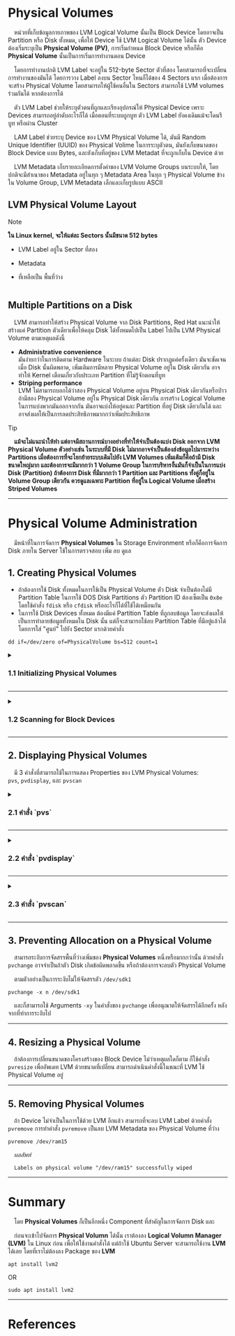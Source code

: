 # Physical Volumes

&emsp;หน่วยที่เก็บข้อมูลกายภาพของ LVM Logical Volume นั้นเป็น Block Device โดยอาจเป็น Partition หรือ Disk ทั้งหมด, เพื่อให้
Device ใช้ LVM Logical Volume ได้นั้น ตัว Device ต้องเริ่มระบุเป็น **Physical Volume (PV)**, การเริ่มกำหนด Block Device
หรือก็คือ **Physical Volume** นั้นเป็นการเริ่มการทำงานตอน Device

&emsp;โดยการทำงานปกติ LVM Label จะอยู่ใน 512-byte Sector ตัวที่สอง โดยสามารถที่จะเปลี่ยนการทำงานของมันได้ โดยการวาง Label ลงบน
Sector ไหนก็ได้ของ 4 Sectors แรก เมื่อต้องการจะสร้าง Physical Volume โดยสามารถให้ผู้ใช้คนอื่นใน Sectors สามารถใช้ LVM
volumes ร่วมกันได้ หากต้องการได้

&emsp;ตัว LVM Label ช่วยให้ระบุตัวตนที่ถูกและเรียงอุปกรณ์ให้ Physical Device เพราะ Devices สามารถอยู่ลำดับอะไรก็ได้
เมื่อตอนที่ระบบถูกบูท ตัว LVM Label ยังคงเดิมแม้จะโดนรีบูท หรือผ่าน Cluster

&emsp;LAM Label ช่วยระบุ Device ของ LVM Physical Volume ได้, มันมี Random Unique Identifier (UUID) ของ Physical Volime
ในการระบุตัวตน, มันยังเก็บขนาดของ Block Device แบบ Bytes, และยังเก็บที่อยู่ของ LVM Metadat ที่จะถูกเก็บใน Device ด้วย

&emsp;LVM Metadata เก็บรายละเอียดการตั้งค่าของ LVM Volume Groups บนระบบให้, โดยปกติจะมีสำเนาของ Metadata อยู่ในทุก ๆ Metadata
Area ในทุก ๆ Physical Volume ข้างใน Volume Group, LVM Metadata เล็กและเก็บรูปแบบ ASCII

## LVM Physical Volume Layout

> [!Note]
> **ใน Linux kernel, จะให้แต่ละ Sectors นั้นมีขนาด 512 bytes**

- LVM Label อยู่ใน Sector ที่สอง
- Metadata
- ที่เหลือเป็น พื้นที่ว่าง

  <img alt="" src="https://access.redhat.com/webassets/avalon/d/Red_Hat_Enterprise_Linux-7-Logical_Volume_Manager_Administration-en-US/images/58b3a6c097c618cfcb03163c5cad5d16/physvol.png">

## Multiple Partitions on a Disk

&emsp;LVM สามารถทำให้สร้าง Physical Volume จาก Disk Partitions, Red Hat แนะนำให้สร้างแค่ Partition ตัวเดียวเพื่อให้คลุม Disk
ได้ทั้งหมดไปเป็น Label ไปเป็น LVM Physical Volume ตามเหตุผลดังนี้

- **Administrative convenience**<br>
  มันง่ายกว่าในการติดตาม Hardware ในระบบ ถ้าแต่ละ Disk ปรากฏแค่ครั้งเดียว มันจะชัดเจนเมื่อ Disk นั้นผิดพลาด,
  เพิ่มเติมการมีหลาย Physical Volume อยู่ใน Disk เดียวกัน อาจทำให้ Kernel เตือนเกี่ยวกับประเภท Partition
  ที่ไม่รู้จักตอนที่บูท
- **Striping performance**<br>
  LVM ไม่สามารถบอกได้ว่าสอง Physical Volume อยู่บน Physical Disk เดียวกันหรือป่าว ถ้ามีสอง Physical Volume อยู่ใน
  Physical Disk เดียวกัน การสร้าง Logical Volume ในการแบ่งพวกมันออกจากกัน มันอาจแบ่งให้อยู่คนละ Partition ที่อยู่ Disk
  เดียวกันได้ และอาจส่งผลให้เป็นการลดประสิทธิภาพมากกว่าเพิ่มประสิทธิภาพ

> [!Tip]
> **&emsp;แม้จะไม่แนะนำให้ทำ แต่อาจมีสถานการณ์บางอย่างที่ทำให้จำเป็นต้องแบ่ง Disk ออกจาก LVM Physical Volume ตัวอย่างเช่น
> ในระบบที่มี Disk ไม่มากอาจจำเป็นต้องส่งข้อมูลไปมาระหว่าง Partitions เมื่อต้องการที่จะโยกย้ายระบบเดิมไปยัง LVM Volumes
> เพิ่มเติมก็คือถ้ามี Disk ขนาดใหญ่มาก และต้องการจะมีมากกว่า 1 Volume Group ในการบริหารงั้นมันก็จำเป็นในการแบ่ง Disk (Partition)
> ถ้าต้องการ Disk ที่มีมากกว่า 1 Partition และ Partitions ทั้งคู่ก็อยู่ใน Volume Group เดียวกัน ควรดูแลเฉพาะ
> Partition ที่อยู่ใน Logical Volume เมื่อสร้าง Striped Volumes**

<hr />

# Physical Volume Administration
&emsp;มีหน้าที่ในการจัดการ **Physical Volumes** ใน Storage Environment หรือก็คือการจัดการ Disk ภายใน Server ใช้ในการตรวจสอบ เพิ่ม ลบ ดูแล

## 1. Creating Physical Volumes

- ถ้าต้องการใช้ Disk ทั้งหมดในการใช้เป็น Physical Volume ตัว Disk จำเป็นต้องไม่มี Partition Table ในการใช้ DOS Disk Partitions ตัว Partition ID ต้องเซ็ตเป็น `0x8e` โดยใช้คำสั่ง `fdisk` หรือ `cfdisk` หรืออะไรก็ได้ที่ใช้ได้เหมือนกัน
- ในการใช้ Disk Devices ทั้งหมด ต้องมีแค่ Partition Table ที่ถูกลบข้อมูล โดยจะส่งผลให้เป็นการทำลายข้อมูลทั้งหมดใน Disk นั้น แต่ก็จะสามารถใช้ลบ Partition Table ที่มีอยู่แล้วได้ โดยการใส่ "ศูนย์" ไปยัง Sector แรกด้วยคำสั่ง
```
dd if=/dev/zero of=PhysicalVolume bs=512 count=1
```

<details>

<summary><h3>1.1 Initializing Physical Volumes</h3></summary>

- ใช้คำสั่ง `pvcreate` ในการเริ่มสร้าง Block Device ที่ใช้ในการเป็น Physical Volume การเริ่มต้นจะคล้ายคลึงกับการจัดรูปแบบระบบไฟล์
- โดยตามคำสั่งที่ใช้ในการสร้างคือ `/dev/sdd`, `/dev/sde`, และ `/dev/sdf` เป็น LVM Physical Volumes ที่จะใช้ในภายหลัง โดยเป็นส่วนของ LVM Logical Volumes
```
pvcreate /dev/sdd /dev/sde /dev/sdf
```
- ในการที่ต้องการสร้างเป็น Partitions มากกว่าเป็นทั้งหมดของ Disk รันคำสั่ง
<br>`pvcreate` ของ Partition ตามดังตัวอย่างในการเริ่ม Partition `/dev/hdb1` โดยเป็น LVM Physical Volume สำหรับใช้กับส่วนของ LVM Logical Volume
```
pvcreate /dev/hdb1
```
</details>

<hr />

<details>
  
<summary><h3>1.2 Scanning for Block Devices</h3></summary>

&emsp;สามารถสแกนหา Block Devices ที่จะได้ใช้เป็น **Physical Volumes** โดยใช้คำสั่ง `lvmdiskscan` ตามดังนี้ 

```
lvmdiskscan
```
&emsp;_ผลลัพท์_
```
  /dev/ram0                    [       16.00 MB]
  /dev/sda                     [       17.15 GB]
  /dev/root                    [       13.69 GB]
  /dev/ram                     [       16.00 MB]
  /dev/sda1                    [       17.14 GB] LVM physical volume
  /dev/VolGroup00/LogVol01     [      512.00 MB]
  /dev/ram2                    [       16.00 MB]
  /dev/new_vg/lvol0            [       52.00 MB]
  /dev/ram3                    [       16.00 MB]
  /dev/pkl_new_vg/sparkie_lv   [        7.14 GB]
  /dev/ram4                    [       16.00 MB]
  /dev/ram5                    [       16.00 MB]
  /dev/ram6                    [       16.00 MB]
  /dev/ram7                    [       16.00 MB]
  /dev/ram8                    [       16.00 MB]
  /dev/ram9                    [       16.00 MB]
  /dev/ram10                   [       16.00 MB]
  /dev/ram11                   [       16.00 MB]
  /dev/ram12                   [       16.00 MB]
  /dev/ram13                   [       16.00 MB]
  /dev/ram14                   [       16.00 MB]
  /dev/ram15                   [       16.00 MB]
  /dev/sdb                     [       17.15 GB]
  /dev/sdb1                    [       17.14 GB] LVM physical volume
  /dev/sdc                     [       17.15 GB]
  /dev/sdc1                    [       17.14 GB] LVM physical volume
  /dev/sdd                     [       17.15 GB]
  /dev/sdd1                    [       17.14 GB] LVM physical volume
  7 disks
  17 partitions
  0 LVM physical volume whole disks
  4 LVM physical volumes
```

</details>

<hr />

## 2. Displaying Physical Volumes
&emsp;มี 3 คำสั่งที่สามารถใช้ในการแสดง Properties ของ LVM Physical Volumes:<br>`pvs`, `pvdisplay`, และ `pvscan`

<details>

<summary><h3>2.1 คำสั่ง `pvs`</h3></summary>

- คำสั่ง `pvs` ให้ข้อมูลการตั้งค่าของ Physical Volume แสดงผลหนึ่งบรรทัดต่อ Physical Volume
```
pvs
```
&emsp;_ผลลัพท์_
```
  PV         VG     Fmt  Attr PSize  PFree
  /dev/sdb1  new_vg lvm2 a-   17.14G 17.14G
  /dev/sdc1  new_vg lvm2 a-   17.14G 17.09G
  /dev/sdd1  new_vg lvm2 a-   17.14G 17.14G
```

<details>

<summary><h3>Customize Display</h3></summary>

- คำสั่ง `pvs` ทำให้ควบคุมการฟอร์แมตได้ดีมาก ๆ, และมีประโยชน์ในการทำ Scripting อีกด้วย โดยในการแก้ไข Output ของการใช้คำสั่ง `pvs` สามารถทำได้
และสามารถเปลี่ยนฟิลด์ที่อยากให้แสดงให้มากกว่าปกติ โดยการใช้ Argument `-o`
```
pvs -o pv_name,pv_size
```
&emsp;_ผลลัพท์_
```
  PV         PSize
  /dev/sdb1  17.14G
  /dev/sdc1  17.14G
  /dev/sdd1  17.14G
```

### ตารางฟิลด์ที่แสดงในคำสั่ง pvs
| Argument | Header | Description |
| -------- | ------ | :----------- |
| `dev_size` | DevSize | The size of the underlying device on which the physical volume was created |
| `pe_start` | 1st PE | Offset to the start of the first physical extent in the underlying device |
| `pv_attr` | Attr | Status of the physical volume: (a)llocatable or e(x)ported. |
| `pv_fmt` | Fmt | The metadata format of the physical volume (lvm2 or lvm1) |
| `pv_free` | PFree | The free space remaining on the physical volume |
| `pv_name` | PV | The physical volume name |
| `pv_pe_alloc_count` | Alloc | Number of used physical extents |
| `pv_pe_count` | PE | Number of physical extents |
| `pvseg_size` | SSize | The segment size of the physical volume |
| `pvseg_start` | Start | The starting physical extent of the physical volume segment |
| `pv_size` | PSize | The size of the physical volume |
| `pv_tags` | PV Tags | LVM tags attached to the physical volume |
| `pv_used` | Used | The amount of space currently used on the physical volume |
| `pv_uuid` | PV UUID | The UUID of the physical volume |

Information: [Customized Reporting for LVM](https://access.redhat.com/documentation/en-us/red_hat_enterprise_linux/7/html/logical_volume_manager_administration/custom_report#report_format_control)

<hr />
<br />

- สามารถที่จะเพิ่มฟิลด์ไปยัง Output ด้วยสัญลักษณ์บวก (+) โดยเอามาใช้ร่วมกับ Argument `-o`
```
pvs -o +pv_uuid
```
&emsp;_ผลลัพท์_
```
  PV         VG     Fmt  Attr PSize  PFree  PV UUID
  /dev/sdb1  new_vg lvm2 a-   17.14G 17.14G onFF2w-1fLC-ughJ-D9eB-M7iv-6XqA-dqGeXY
  /dev/sdc1  new_vg lvm2 a-   17.14G 17.09G Joqlch-yWSj-kuEn-IdwM-01S9-X08M-mcpsVe
  /dev/sdd1  new_vg lvm2 a-   17.14G 17.14G yvfvZK-Cf31-j75k-dECm-0RZ3-0dGW-UqkCS
```
<hr />
<br />

- การเพิ่ม Argument `-v` ไปยังคำสั่งจะเพิ่มฟิลด์เพิ่มเติม เช่นคำสั่ง `pvs -v` จะแสดงฟิลด์ `DevSize` และ `PV UUID` เพิ่มเติมไปยังฟิลด์ตามปกติ
```
pvs -v
```
&emsp;_ผลลัพท์_
```
    Scanning for physical volume names
  PV         VG     Fmt  Attr PSize  PFree  DevSize PV UUID
  /dev/sdb1  new_vg lvm2 a-   17.14G 17.14G  17.14G onFF2w-1fLC-ughJ-D9eB-M7iv-6XqA-dqGeXY
  /dev/sdc1  new_vg lvm2 a-   17.14G 17.09G  17.14G Joqlch-yWSj-kuEn-IdwM-01S9-XO8M-mcpsVe
  /dev/sdd1  new_vg lvm2 a-   17.14G 17.14G  17.14G yvfvZK-Cf31-j75k-dECm-0RZ3-0dGW-tUqkCS
```
<hr />
<br />

- Argument `--noheadings` จะไม่แสดง Headings line สามารถนำไปใช้ในการเขียน Scripts
ตัวอย่างก็เช่นการใช้ Argument `--noheadings` ในการร่วมกับ Argument `pv_name` โดยมันจะแสดงลิสต์ทั้งหมดของ **Physical Volumes**
```
pvs --noheadings -o pv_name
```
&emsp;_ผลลัพท์_
```
  /dev/sdb1
  /dev/sdc1
  /dev/sdd1
```
<hr />
<br />

- Argument `--separator (separator)` ใช้ตัว separator ในการแยกแต่ละฟิลด์
ตัวอย่างการแยก Output ฟิลด์ของคำสั่ง `pvs` ด้วยสัญลักษณ์เท่ากับ (=)
```
pvs --separator =
```
&emsp;_ผลลัพท์_
```
  PV=VG=Fmt=Attr=PSize=PFree
  /dev/sdb1=new_vg=lvm2=a-=17.14G=17.14G
  /dev/sdc1=new_vg=lvm2=a-=17.14G=17.09G
  /dev/sdd1=new_vg=lvm2=a-=17.14G=17.14G
```
<hr />
<br />

- เพื่อให้แต่ละฟิลด์นั้นเว้นระยะห่าง เมื่อใช้ Argument `separator` ต้องใช้ร่วมกับ Argument `--aligned`
```
pvs --separator = --aligned
```
&emsp;_ผลลัพท์_
```
  PV        =VG    =Fmt =Attr=PSize =PFree
  /dev/sdb1 =new_vg=lvm2=a-  =17.14G=17.14G
  /dev/sdc1 =new_vg=lvm2=a-  =17.14G=17.09G
  /dev/sdd1 =new_vg=lvm2=a-  =17.14G=17.14G
```

</details>

<hr />

- สามารถใช้คำสั่ง `pvs -a` เพื่อตรวจสอบ Devices ที่ไม่ได้ถูกกำหนดเป็น LVM Physical Volumes ด้วย LVM
```
pvs -a
```
&emsp;_ผลลัพท์_
```
  PV                             VG     Fmt  Attr PSize  PFree
  /dev/VolGroup00/LogVol01                   --       0      0
  /dev/new_vg/lvol0                          --       0      0
  /dev/ram                                   --       0      0
  /dev/ram0                                  --       0      0
  /dev/ram2                                  --       0      0
  /dev/ram3                                  --       0      0
  /dev/ram4                                  --       0      0
  /dev/ram5                                  --       0      0
  /dev/ram6                                  --       0      0
  /dev/root                                  --       0      0
  /dev/sda                                   --       0      0
  /dev/sdb                                   --       0      0
  /dev/sdb1                      new_vg lvm2 a-   17.14G 17.14G
  /dev/sdc                                   --       0      0
  /dev/sdc1                      new_vg lvm2 a-   17.14G 17.09G
  /dev/sdd                                   --       0      0
  /dev/sdd1                      new_vg lvm2 a-   17.14G 17.14G
```

</details>

<hr />

<details>

<summary><h3>2.2 คำสั่ง `pvdisplay`</h3></summary>

&emsp;คำสั่ง `pvdisplay` ให้ Output ออกมารายละเอียดแต่ละ Physical Volume เป็นหลายบรรทัด มันจะแสดงคุณสมบัติของ Physical (Size, Extents, Volume Group, และอื่น ๆ) ในรูปแบบที่ตั้งค่าไว้
```
pvdisplay
```
&emsp;_ผลลัพท์_
```
  --- Physical volume ---
  PV Name               /dev/sdc1
  VG Name               new_vg
  PV Size               17.14 GB / not usable 3.40 MB
  Allocatable           yes
  PE Size (KByte)       4096
  Total PE              4388
  Free PE               4375
  Allocated PE          13
  PV UUID               Joqlch-yWSj-kuEn-IdwM-01S9-XO8M-mcpsVe
```

</details>

<hr />

<details>

<summary><h3>2.3 คำสั่ง `pvscan`</h3></summary>

&emsp;คำสั่ง `pvscan` จะสแกน **Physical Volumes** ทุกตัวที่ได้มาจาก LVM Block Devices ในระบบ
```
pvscan
```
&emsp;_ผลลัพท์_
```
 PV /dev/sdb2   VG vg0   lvm2 [964.00 MB / 0   free]
 PV /dev/sdc1   VG vg0   lvm2 [964.00 MB / 428.00 MB free]
 PV /dev/sdc2            lvm2 [964.84 MB]
 Total: 3 [2.83 GB] / in use: 2 [1.88 GB] / in no VG: 1 [964.84 MB]
```

&emsp;สามารถกำหนด Filter ในไฟล์ `lvm.conf` ที่จะทำให้คำสั่งนี้หลีกเลี่ยงการสแกน **Physical Volumes** ที่กำหนดได้ สำหรับข้อมูลในการใช้ Filter ในการควบคุมว่าจะให้ Devices ไหนถูกสแกน สามารถดูได้ใน [Controlling LVM Device Scans with Filters](https://access.redhat.com/documentation/en-us/red_hat_enterprise_linux/7/html/logical_volume_manager_administration/lvm_filters)

</details>

<hr />

## 3. Preventing Allocation on a Physical Volume
&emsp;สามารถระงับการจัดสรรพื้นที่ว่างเพิ่มของ **Physical Volumes** หนึ่งหรือมากกว่านั้น ด้วยคำสั่ง `pvchange` อาจจำเป็นถ้าตัว Disk เกิดข้อผิดพลาดขึ้น หรือถ้าต้องการจะลบตัว Physical Volume

&emsp;ตามตัวอย่างเป็นการระงับไม่ให้จัดสรรตัว `/dev/sdk1`
```
pvchange -x n /dev/sdk1
```
&emsp;และก็สามารถใช้ Arguments `-xy` ในคำสั่งของ `pvchange` เพื่ออนุณาตให้จัดสรรได้อีกครั้ง หลังจากที่ทำการระงับไป

<hr />

## 4. Resizing a Physical Volume
&emsp;ถ้าต้องการเปลี่ยนขนาดของโครงสร้างของ Block Device ไม่ว่าเหตุผลใดก็ตาม ก็ใช้คำสั่ง `pvresize` เพื่ออัพเดท LVM ด้วยขนาดที่เปลี่ยน สามารถดำเนินคำสั่งนี้ในขณะที่ LVM ใช้ Physical Volume อยู่

<hr />

## 5. Removing Physical Volumes
&emsp;ถ้า Device ไม่จำเป็นในการใช้ด้วย LVM อีกแล้ว สามารถที่จะลบ LVM Label ด้วยคำสั่ง `pvremove` การทำคำสั่ง `pvremove` เป็นลบ LVM Metadata ของ Physical Volume ที่ว่าง

```
pvremove /dev/ram15
```
&emsp;_ผลลัพท์_
```
  Labels on physical volume "/dev/ram15" successfully wiped
```

<hr />

# Summary

&emsp;โดย **Physical Volumes** ก็เป็นอีกหนึ่ง Component ที่สำคัญในการจัดการ Disk และ

&emsp;ก่อนจะเข้าไปจัดการ **Physical Volumn** ได้นั้น เราต้องลง **Logical Volumn Manager (LVM)** ใน Linux ก่อน
เพื่อให้ใช้งานคำสั่งได้
แต่ถ้าใช้ Ubuntu Server จะสามารถใช้งาน **LVM** ได้เลย โดยที่เราไม่ต้องลง Package ของ **LVM**

```
apt install lvm2
```

OR

```
sudo apt install lvm2
```

<hr />

# References

<a href="https://access.redhat.com/documentation/en-us/red_hat_enterprise_linux/7/html/logical_volume_manager_administration/index" target="_blank">
<picture>
  <img alt="" src="https://access.redhat.com/webassets/avalon/d/Red_Hat_Enterprise_Linux-7-Logical_Volume_Manager_Administration-en-US/images/fb83bf56728805639af6b760fac589d0/title_logo.png">
</picture>
</a>

